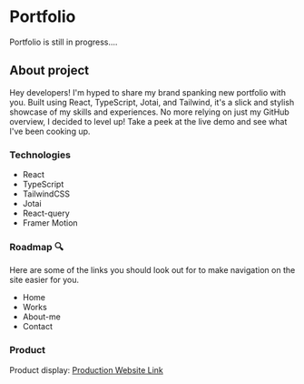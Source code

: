 # Portfolio

Portfolio is still in progress....

## About project

Hey developers! I'm hyped to share my brand spanking new portfolio with you. Built using React, TypeScript, Jotai, and Tailwind, it's a slick and stylish showcase of my skills and experiences. No more relying on just my GitHub overview, I decided to level up! Take a peek at the live demo and see what I've been cooking up.

### Technologies
- React
- TypeScript
- TailwindCSS
- Jotai
- React-query
- Framer Motion

### Roadmap 🔍
Here are some of the links you should look out for to make navigation on the site easier for you.

- Home
- Works
- About-me
- Contact

### Product
Product display: [Production Website Link]("https://")


